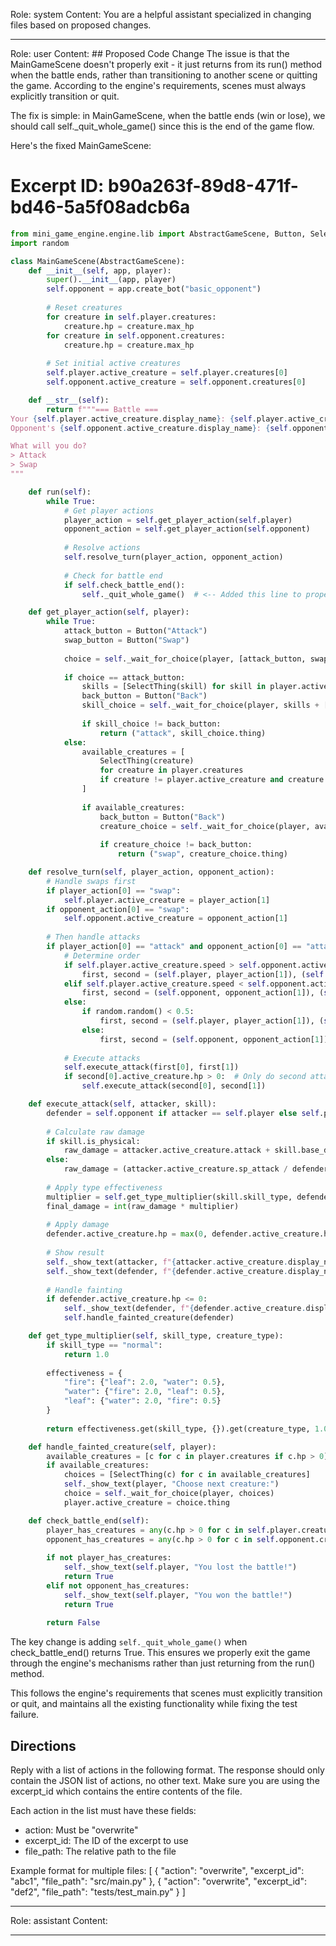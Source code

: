 Role: system
Content: You are a helpful assistant specialized in changing files based on proposed changes.
__________________
Role: user
Content: ## Proposed Code Change
The issue is that the MainGameScene doesn't properly exit - it just returns from its run() method when the battle ends, rather than transitioning to another scene or quitting the game. According to the engine's requirements, scenes must always explicitly transition or quit.

The fix is simple: in MainGameScene, when the battle ends (win or lose), we should call self._quit_whole_game() since this is the end of the game flow.

Here's the fixed MainGameScene:

# Excerpt ID: b90a263f-89d8-471f-bd46-5a5f08adcb6a
```python main_game/scenes/main_game_scene.py
from mini_game_engine.engine.lib import AbstractGameScene, Button, SelectThing
import random

class MainGameScene(AbstractGameScene):
    def __init__(self, app, player):
        super().__init__(app, player)
        self.opponent = app.create_bot("basic_opponent")
        
        # Reset creatures
        for creature in self.player.creatures:
            creature.hp = creature.max_hp
        for creature in self.opponent.creatures:
            creature.hp = creature.max_hp
            
        # Set initial active creatures
        self.player.active_creature = self.player.creatures[0]
        self.opponent.active_creature = self.opponent.creatures[0]

    def __str__(self):
        return f"""=== Battle ===
Your {self.player.active_creature.display_name}: {self.player.active_creature.hp}/{self.player.active_creature.max_hp} HP
Opponent's {self.opponent.active_creature.display_name}: {self.opponent.active_creature.hp}/{self.opponent.active_creature.max_hp} HP

What will you do?
> Attack
> Swap
"""

    def run(self):
        while True:
            # Get player actions
            player_action = self.get_player_action(self.player)
            opponent_action = self.get_player_action(self.opponent)
            
            # Resolve actions
            self.resolve_turn(player_action, opponent_action)
            
            # Check for battle end
            if self.check_battle_end():
                self._quit_whole_game()  # <-- Added this line to properly exit

    def get_player_action(self, player):
        while True:
            attack_button = Button("Attack")
            swap_button = Button("Swap")
            
            choice = self._wait_for_choice(player, [attack_button, swap_button])
            
            if choice == attack_button:
                skills = [SelectThing(skill) for skill in player.active_creature.skills]
                back_button = Button("Back")
                skill_choice = self._wait_for_choice(player, skills + [back_button])
                
                if skill_choice != back_button:
                    return ("attack", skill_choice.thing)
            else:
                available_creatures = [
                    SelectThing(creature) 
                    for creature in player.creatures 
                    if creature != player.active_creature and creature.hp > 0
                ]
                
                if available_creatures:
                    back_button = Button("Back")
                    creature_choice = self._wait_for_choice(player, available_creatures + [back_button])
                    
                    if creature_choice != back_button:
                        return ("swap", creature_choice.thing)

    def resolve_turn(self, player_action, opponent_action):
        # Handle swaps first
        if player_action[0] == "swap":
            self.player.active_creature = player_action[1]
        if opponent_action[0] == "swap":
            self.opponent.active_creature = opponent_action[1]
            
        # Then handle attacks
        if player_action[0] == "attack" and opponent_action[0] == "attack":
            # Determine order
            if self.player.active_creature.speed > self.opponent.active_creature.speed:
                first, second = (self.player, player_action[1]), (self.opponent, opponent_action[1])
            elif self.player.active_creature.speed < self.opponent.active_creature.speed:
                first, second = (self.opponent, opponent_action[1]), (self.player, player_action[1])
            else:
                if random.random() < 0.5:
                    first, second = (self.player, player_action[1]), (self.opponent, opponent_action[1])
                else:
                    first, second = (self.opponent, opponent_action[1]), (self.player, player_action[1])
                    
            # Execute attacks
            self.execute_attack(first[0], first[1])
            if second[0].active_creature.hp > 0:  # Only do second attack if target still alive
                self.execute_attack(second[0], second[1])

    def execute_attack(self, attacker, skill):
        defender = self.opponent if attacker == self.player else self.player
        
        # Calculate raw damage
        if skill.is_physical:
            raw_damage = attacker.active_creature.attack + skill.base_damage - defender.active_creature.defense
        else:
            raw_damage = (attacker.active_creature.sp_attack / defender.active_creature.sp_defense) * skill.base_damage
            
        # Apply type effectiveness
        multiplier = self.get_type_multiplier(skill.skill_type, defender.active_creature.creature_type)
        final_damage = int(raw_damage * multiplier)
        
        # Apply damage
        defender.active_creature.hp = max(0, defender.active_creature.hp - final_damage)
        
        # Show result
        self._show_text(attacker, f"{attacker.active_creature.display_name} used {skill.display_name}!")
        self._show_text(defender, f"{defender.active_creature.display_name} took {final_damage} damage!")
        
        # Handle fainting
        if defender.active_creature.hp <= 0:
            self._show_text(defender, f"{defender.active_creature.display_name} fainted!")
            self.handle_fainted_creature(defender)

    def get_type_multiplier(self, skill_type, creature_type):
        if skill_type == "normal":
            return 1.0
        
        effectiveness = {
            "fire": {"leaf": 2.0, "water": 0.5},
            "water": {"fire": 2.0, "leaf": 0.5},
            "leaf": {"water": 2.0, "fire": 0.5}
        }
        
        return effectiveness.get(skill_type, {}).get(creature_type, 1.0)

    def handle_fainted_creature(self, player):
        available_creatures = [c for c in player.creatures if c.hp > 0]
        if available_creatures:
            choices = [SelectThing(c) for c in available_creatures]
            self._show_text(player, "Choose next creature:")
            choice = self._wait_for_choice(player, choices)
            player.active_creature = choice.thing

    def check_battle_end(self):
        player_has_creatures = any(c.hp > 0 for c in self.player.creatures)
        opponent_has_creatures = any(c.hp > 0 for c in self.opponent.creatures)
        
        if not player_has_creatures:
            self._show_text(self.player, "You lost the battle!")
            return True
        elif not opponent_has_creatures:
            self._show_text(self.player, "You won the battle!")
            return True
            
        return False
```

The key change is adding `self._quit_whole_game()` when check_battle_end() returns True. This ensures we properly exit the game through the engine's mechanisms rather than just returning from the run() method.

This follows the engine's requirements that scenes must explicitly transition or quit, and maintains all the existing functionality while fixing the test failure.

## Directions
Reply with a list of actions in the following format. The response should only contain the JSON list of actions, no other text.
Make sure you are using the excerpt_id which contains the entire contents of the file.

Each action in the list must have these fields:
- action: Must be "overwrite"
- excerpt_id: The ID of the excerpt to use
- file_path: The relative path to the file

Example format for multiple files:
[
    {
        "action": "overwrite",
        "excerpt_id": "abc1",
        "file_path": "src/main.py"
    },
    {
        "action": "overwrite",
        "excerpt_id": "def2",
        "file_path": "tests/test_main.py"
    }
]
__________________
Role: assistant
Content: 
__________________
